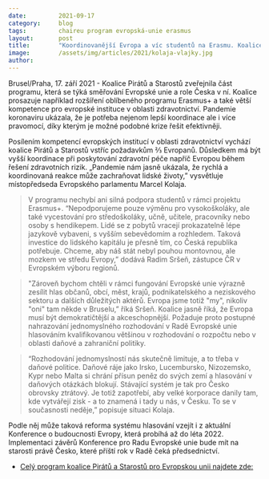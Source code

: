 ```yaml
---
date:         2021-09-17
category:     blog
tags:         chaireu program evropská-unie erasmus
layout:       post
title:        "Koordinovanější Evropa a víc studentů na Erasmu. Koalice Pirátů a Starostů představuje svůj evropský program"
image:        /assets/img/articles/2021/kolaja-vlajky.jpg
author:       
---
```


Brusel/Praha, 17. září 2021 - Koalice Pirátů a Starostů zveřejnila část programu, která se týká směřování Evropské unie a role Česka v ní. Koalice prosazuje například rozšíření oblíbeného programu Erasmus+ a také větší kompetence pro evropské instituce v oblasti zdravotnictví. Pandemie koronaviru ukázala, že je potřeba nejenom lepší koordinace ale i více pravomocí, díky kterým je možné podobné krize řešit efektivněji. 

Posílením kompetencí evropských institucí v oblasti zdravotnictví vychází koalice Pirátů a Starostů vstříc požadavkům ⅔ Evropanů. Důsledkem má být vyšší koordinace při poskytování zdravotní péče napříč Evropou během řešení zdravotních rizik. „Pandemie nám jasně ukázala, že rychlá a koordinovaná reakce může zachraňovat lidské životy,” vysvětluje místopředseda Evropského parlamentu Marcel Kolaja. 

> V programu nechybí ani silná podpora studentů v rámci projektu Erasmus+. “Nepodporujeme pouze výměnu pro vysokoškoláky, ale také vycestování pro středoškoláky, učně, učitele, pracovníky nebo osoby s hendikepem. Lidé se z pobytů vracejí prokazatelně lépe jazykově vybaveni, s vyšším sebevědomím a rozhledem. Taková investice do lidského kapitálu je přesně tím, co Česká republika potřebuje. Chceme, aby náš stát nebyl pouhou montovnou, ale mozkem ve středu Evropy,” dodává Radim Sršeň, zástupce ČR v Evropském výboru regionů. 

> "Zároveň bychom chtěli v rámci fungování Evropské unie výrazně zesílit hlas občanů, obcí, měst, krajů, podnikatelského a neziskového sektoru a dalších důležitých aktérů. Evropa jsme totiž "my", nikoliv "oni" tam někde v Bruselu,” říká Sršeň. Koalice jasně říká, že Evropa musí být demokratičtější a akceschopnější. Požaduje proto postupné nahrazování jednomyslného rozhodování v Radě Evropské unie hlasováním kvalifikovanou většinou v rozhodování o rozpočtu nebo v oblasti daňové a zahraniční politiky. 

> “Rozhodování jednomyslností nás skutečně limituje, a to třeba v daňové politice. Daňové ráje jako Irsko, Lucembursko, Nizozemsko, Kypr nebo Malta si chrání přísun peněz do svých zemí a hlasování v daňových otázkách blokují. Stávající systém je tak pro Česko obrovsky ztrátový. Je totiž zapotřebí, aby velké korporace danily tam, kde vytvářejí zisk - a to znamená i tady u nás, v Česku. To se v současnosti neděje,”  popisuje situaci Kolaja. 

Podle něj může taková reforma systému hlasování vzejít i z aktuální Konference o budoucnosti Evropy, která probíhá až do léta 2022. Implementaci závěrů Konference pro Radu Evropské unie bude mít na starosti právě Česko, které příští rok v Radě čeká předsednictví.

* [Celý program koalice Pirátů a Starostů pro Evropskou unii najdete zde:](https://www.piratiastarostove.cz/program/vnitrne-silna-a-akceschopna-evropa/)
